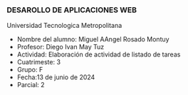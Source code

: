 ### DESAROLLO DE APLICACIONES WEB
<P>
Universidad Tecnologica Metropolitana
</P>

- Nombre del alumno: Miguel AAngel Rosado Montuy
- Profesor: Diego Ivan May Tuz
- Actividad:  Elaboración de actividad de listado de tareas
- Cuatrimeste: 3
- Grupo: F
- Fecha:13 de junio de 2024
- Parcial: 2

